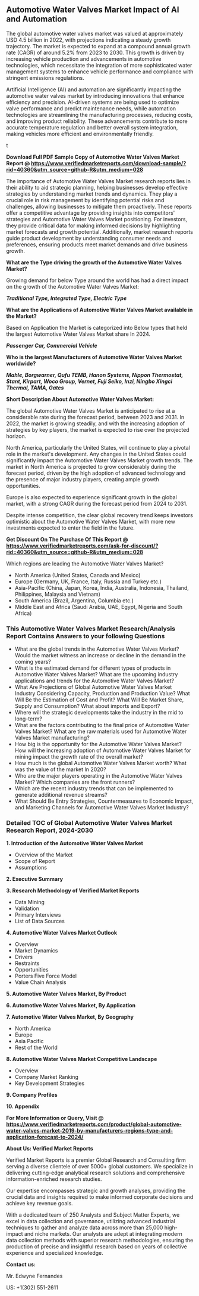 <h2>Automotive Water Valves Market Impact of AI and Automation</h2><p>The global automotive water valves market was valued at approximately USD 4.5 billion in 2022, with projections indicating a steady growth trajectory. The market is expected to expand at a compound annual growth rate (CAGR) of around 5.2% from 2023 to 2030. This growth is driven by increasing vehicle production and advancements in automotive technologies, which necessitate the integration of more sophisticated water management systems to enhance vehicle performance and compliance with stringent emissions regulations.</p><p>Artificial Intelligence (AI) and automation are significantly impacting the automotive water valves market by introducing innovations that enhance efficiency and precision. AI-driven systems are being used to optimize valve performance and predict maintenance needs, while automation technologies are streamlining the manufacturing processes, reducing costs, and improving product reliability. These advancements contribute to more accurate temperature regulation and better overall system integration, making vehicles more efficient and environmentally friendly.</p>t</p><p id="" class=""><strong>Download Full PDF Sample Copy of Automotive Water Valves Market Report @ <a href="https://www.verifiedmarketreports.com/download-sample/?rid=40360&utm_source=github-R&utm_medium=028" target="_blank">https://www.verifiedmarketreports.com/download-sample/?rid=40360&utm_source=github-R&utm_medium=028</a></strong></p><p>The importance of&nbsp;Automotive Water Valves Market research reports lies in their ability to aid strategic planning, helping businesses develop effective strategies by understanding market trends and dynamics. They play a crucial role in risk management by identifying potential risks and challenges, allowing businesses to mitigate them proactively. These reports offer a competitive advantage by providing insights into competitors' strategies and Automotive Water Valves Market positioning. For investors, they provide critical data for making informed decisions by highlighting market forecasts and growth potential. Additionally, market research reports guide product development by understanding consumer needs and preferences, ensuring products meet market demands and drive business growth.</p><p><strong>What are the&nbsp;Type driving the growth of the Automotive Water Valves Market?</strong></p><p id="" class="">Growing demand for below Type around the world has had a direct impact on the growth of the Automotive Water Valves Market:</p><em><strong>Traditional Type, Integrated Type, Electric Type</strong></em></p><strong>What are the&nbsp;Applications&nbsp;of Automotive Water Valves Market available in the Market?</strong></p><p id="" class="">Based on Application the Market is categorized into Below types that held the largest Automotive Water Valves Market share In 2024.</p><em><strong>Passenger Car, Commercial Vehicle</strong></em></p><strong>Who is the largest Manufacturers of Automotive Water Valves Market worldwide?</strong></p><p><em><strong>Mahle, Borgwarner, Qufu TEMB, Hanon Systems, Nippon Thermostat, Stant, Kirpart, Woco Group, Vernet, Fuji Seiko, Inzi, Ningbo Xingci Thermal, TAMA, Gates</strong></em></p><p id="" class=""><strong>Short Description About Automotive Water Valves Market:</strong></p><p>The global Automotive Water Valves Market is anticipated to rise at a considerable rate during the forecast period, between 2023 and 2031. In 2022, the market is growing steadily, and with the increasing adoption of strategies by key players, the market is expected to rise over the projected horizon.</p><p>North America, particularly the United States, will continue to play a pivotal role in the market's development. Any changes in the United States could significantly impact the Automotive Water Valves Market growth trends. The market in North America is projected to grow considerably during the forecast period, driven by the high adoption of advanced technology and the presence of major industry players, creating ample growth opportunities.</p><p>Europe is also expected to experience significant growth in the global market, with a strong CAGR during the forecast period from 2024 to 2031.</p><p>Despite intense competition, the clear global recovery trend keeps investors optimistic about the Automotive Water Valves Market, with more new investments expected to enter the field in the future.</p><p id="" class=""><strong>Get Discount On The Purchase Of This Report @ <a href="https://www.verifiedmarketreports.com/ask-for-discount/?rid=40360&utm_source=github-R&utm_medium=028" target="_blank">https://www.verifiedmarketreports.com/ask-for-discount/?rid=40360&utm_source=github-R&utm_medium=028</a></strong></p>Which regions are leading the Automotive Water Valves Market?</p><ul><li>North America (United States, Canada and Mexico)</li><li>Europe (Germany, UK, France, Italy, Russia and Turkey etc.)</li><li>Asia-Pacific (China, Japan, Korea, India, Australia, Indonesia, Thailand, Philippines, Malaysia and Vietnam)</li><li>South America (Brazil, Argentina, Columbia etc.)</li><li>Middle East and Africa (Saudi Arabia, UAE, Egypt, Nigeria and South Africa)</li></ul><h3 id="" class="">This Automotive Water Valves Market Research/Analysis Report Contains Answers to your following Questions</h3><ul><li>What are the global trends in the Automotive Water Valves Market? Would the market witness an increase or decline in the demand in the coming years?</li><li>What is the estimated demand for different types of products in Automotive Water Valves Market? What are the upcoming industry applications and trends for the Automotive Water Valves Market?</li><li>What Are Projections of Global Automotive Water Valves Market Industry Considering Capacity, Production and Production Value? What Will Be the Estimation of Cost and Profit? What Will Be Market Share, Supply and Consumption? What about imports and Export?</li><li>Where will the strategic developments take the industry in the mid to long-term?</li><li>What are the factors contributing to the final price of Automotive Water Valves Market? What are the raw materials used for Automotive Water Valves Market manufacturing?</li><li>How big is the opportunity for the Automotive Water Valves Market? How will the increasing adoption of Automotive Water Valves Market for mining impact the growth rate of the overall market?</li><li>How much is the global Automotive Water Valves Market worth? What was the value of the market In 2020?</li><li>Who are the major players operating in the Automotive Water Valves Market? Which companies are the front runners?</li><li>Which are the recent industry trends that can be implemented to generate additional revenue streams?</li><li>What Should Be Entry Strategies, Countermeasures to Economic Impact, and Marketing Channels for Automotive Water Valves Market Industry?</li></ul><h3 id="" class="">Detailed TOC of Global Automotive Water Valves Market Research Report, 2024-2030</h3><p id="" class=""><strong>1. Introduction of the Automotive Water Valves Market</strong></p><ul><li>Overview of the Market</li><li>Scope of Report</li><li>Assumptions</li></ul><p id="" class=""><strong>2. Executive Summary</strong></p><p id="" class=""><strong>3. Research Methodology of Verified Market Reports</strong></p><ul><li>Data Mining</li><li>Validation</li><li>Primary Interviews</li><li>List of Data Sources</li></ul><p id="" class=""><strong>4. Automotive Water Valves Market Outlook</strong></p><ul><li>Overview</li><li>Market Dynamics</li><li>Drivers</li><li>Restraints</li><li>Opportunities</li><li>Porters Five Force Model</li><li>Value Chain Analysis</li></ul><p id="" class=""><strong>5. Automotive Water Valves Market, By Product</strong></p><p id="" class=""><strong>6. Automotive Water Valves Market, By Application</strong></p><p id="" class=""><strong>7. Automotive Water Valves Market, By Geography</strong></p><ul><li>North America</li><li>Europe</li><li>Asia Pacific</li><li>Rest of the World</li></ul><p id="" class=""><strong>8. Automotive Water Valves Market Competitive Landscape</strong></p><ul><li>Overview</li><li>Company Market Ranking</li><li>Key Development Strategies</li></ul><p id="" class=""><strong>9. Company Profiles</strong></p><p id="" class=""><strong>10. Appendix</strong></p><p id="" class=""><strong>For More Information or Query, Visit @ <a href="https://www.verifiedmarketreports.com/product/global-automotive-water-valves-market-2019-by-manufacturers-regions-type-and-application-forecast-to-2024/" target="_blank">https://www.verifiedmarketreports.com/product/global-automotive-water-valves-market-2019-by-manufacturers-regions-type-and-application-forecast-to-2024/</a></strong></p><p id="" class=""><strong>About Us: Verified Market Reports</strong></p><p id="" class="">Verified Market Reports is a premier Global Research and Consulting firm serving a diverse clientele of over 5000+ global customers. We specialize in delivering cutting-edge analytical research solutions and comprehensive information-enriched research studies.</p><p id="" class="">Our expertise encompasses strategic and growth analyses, providing the crucial data and insights required to make informed corporate decisions and achieve key revenue goals.</p><p id="" class="">With a dedicated team of 250 Analysts and Subject Matter Experts, we excel in data collection and governance, utilizing advanced industrial techniques to gather and analyze data across more than 25,000 high-impact and niche markets. Our analysts are adept at integrating modern data collection methods with superior research methodologies, ensuring the production of precise and insightful research based on years of collective experience and specialized knowledge.</p><p id="" class=""><strong>Contact us:</strong></p><p id="" class="">Mr. Edwyne Fernandes</p><p id="" class="">US: +1(302) 551-2611</p>